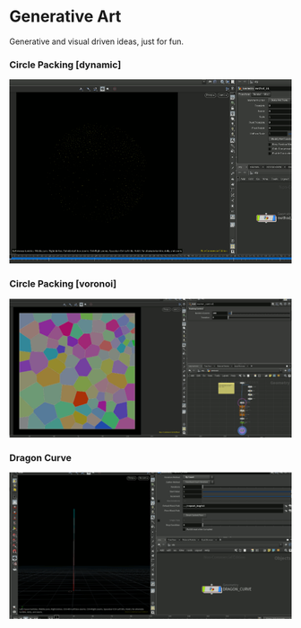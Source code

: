 # Generative Art

Generative and visual driven ideas, just for fun.

### Circle Packing [dynamic]

![circle packing dynamic](circle_packing_dynamic_print.gif)

### Circle Packing [voronoi]

![circle packing voronoi](circle_packing_voronoi_print.gif)

### Dragon Curve

![dragon curve](dragon_curve_print.gif)
